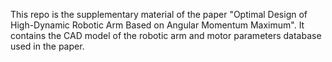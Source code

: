 This repo is the supplementary material of the paper "Optimal Design of High-Dynamic Robotic Arm Based on Angular Momentum Maximum". It contains the CAD model of the robotic arm and motor parameters database used in the paper.
